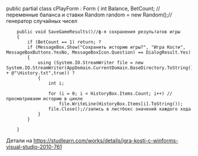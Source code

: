 public partial class cPlayForm : Form
    {
        int Balance, BetCount; //переменные баланса и ставки
        Random random = new Random();//генератор случайных чисел

        public void SaveGameResults()//ф-я сохранения результатов игры
        {
            if (BetCount == 1) return; ?
            if (MessageBox.Show("Сохранить историю игры?", "Игра Кости", MessageBoxButtons.YesNo, MessageBoxIcon.Question) == DialogResult.Yes)
            {
                using (System.IO.StreamWriter file = new System.IO.StreamWriter(AppDomain.CurrentDomain.BaseDirectory.ToString() + @"\History.txt",true)) ?
                {
                    int i;

                    for (i = 0; i < HistoryBox.Items.Count; i++) //просматриваем историю в цикле
                        file.WriteLine(HistoryBox.Items[i].ToString());
                    file.Close();//запись в листбокс значений каждого хода
                }
            }
            
        }
Детали на https://studlearn.com/works/details/igra-kosti-c-winforms-visual-studio-2010-761
